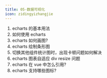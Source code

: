 ```yaml
---
title: 05-数据可视化
icon: zidingyizhangjie
---
```


1. echarts 的基本用法
2. 如何使用 echarts
3. echarts 如何画图?
4. echarts 绘制条形图
5. 切换其他组件统计图时，出现卡顿问题如何解决
6. echarts 图表自适应 div resize 问题
7. echarts 在 vue 中怎么引用?
8. echarts 支持哪些图标?